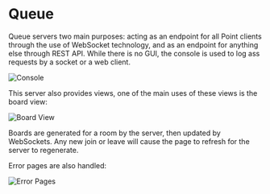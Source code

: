 # Queue
Queue servers two main purposes: acting as an endpoint for all Point clients through the use of WebSocket technology, and as an endpoint for anything else through REST API. While there is no GUI, the console is used to log ass requests by a socket or a web client.

![Console](https://i.imgur.com/W9btgwv.png)

This server also provides views, one of the main uses of these views is the board view:

![Board View](https://i.imgur.com/iIoH3ga.png)

Boards are generated for a room by the server, then updated by WebSockets. Any new join or leave will cause the page to refresh for the server to regenerate.

Error pages are also handled:

![Error Pages](https://i.imgur.com/Ucw9HXp.png)




